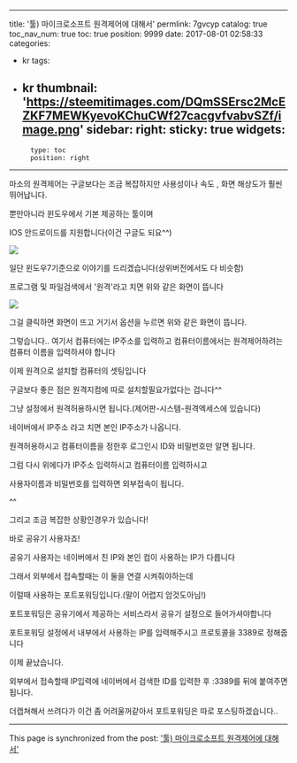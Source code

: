 
---
title: '툴) 마이크로소프트 원격제어에 대해서'
permlink: 7gvcyp
catalog: true
toc_nav_num: true
toc: true
position: 9999
date: 2017-08-01 02:58:33
categories:
- kr
tags:
- kr
thumbnail: 'https://steemitimages.com/DQmSSErsc2McEZKF7MEWKyevoKChuCWf27cacgvfvabvSZf/image.png'
sidebar:
    right:
        sticky: true
widgets:
    -
        type: toc
        position: right
---


마소의 원격제어는 구글보다는 조금 복잡하지만 사용성이나 속도 , 화면 해상도가 훨씬 뛰어납니다.

뿐만아니라 윈도우에서 기본 제공하는 툴이며

IOS 안드로이드를 지원합니다(이건 구글도 되요^^)

![](https://steemitimages.com/DQmSSErsc2McEZKF7MEWKyevoKChuCWf27cacgvfvabvSZf/image.png)

일단 윈도우7기준으로 이야기를 드리겠습니다(상위버전에서도 다 비슷함)

프로그램 및 파일검색에서  '원격'라고 치면 위와 같은 화면이 뜹니다

![](https://steemitimages.com/DQmRCybFVNM75iHdS7BMUdL1hz9YhNvtnkZQBkVGnoUpY4b/image.png)

그걸 클릭하면 화면이 뜨고 거기서 옵션을 누르면 위와 같은 화면이 뜹니다.

그렇습니다.. 여기서 컴퓨터에는 IP주소를 입력하고 컴퓨터이름에서는 원격제어하려는 컴퓨터 이름을 입력하셔야 합니다

이제 원격으로 설치할 컴퓨터의 셋팅입니다

구글보다 좋은 점은 원격지컴에 따로 설치할필요가없다는 겁니다^^

그냥 설정에서 원격허용하시면 됩니다.(제어판-시스템-원격엑세스에 있습니다)

 네이버에서 IP주소 라고 치면 본인 IP주소가 나옵니다. 

원격허용하시고 컴퓨터이름을 정한후 로그인시 ID와 비밀번호만 알면 됩니다.

그럼 다시 위에다가 IP주소 입력하시고 컴퓨터이름 입력하시고

사용자이름과 비밀번호를 입력하면 외부접속이 됩니다.

^^ 




그리고 조금 복잡한 상황인경우가 있습니다!

바로 공유기 사용자죠!

공유기 사용자는 네이버에서 친 IP와 본인 컴이 사용하는 IP가 다릅니다

그래서 외부에서 접속할때는 이 둘을 연결 시켜줘야하는데

이럴때 사용하는 포트포워딩입니다.(말이 어렵지 암것도아님!)

포트포워딩은 공유기에서 제공하는 서비스라서 공유기 설정으로 들어가셔야합니다

포트포워딩 설정에서 내부에서 사용하는 IP를 입력해주시고 프로토콜을 3389로 정해줍니다

이제 끝났습니다.

외부에서 접속할때 IP입력에 네이버에서 검색한 ID를 입력한 후  :3389를 뒤에 붙여주면 됩니다.

더캡쳐해서 쓰려다가 이건 좀 어려울꺼같아서 포트포워딩은 따로 포스팅하겠습니다..

- - -

This page is synchronized from the post: ['툴) 마이크로소프트 원격제어에 대해서'](https://steemit.com/@virus707/7gvcyp)
